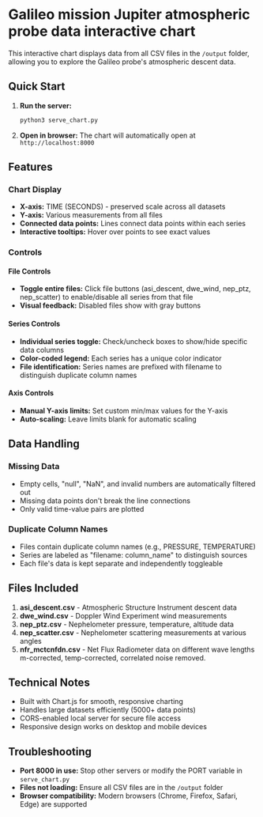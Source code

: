 # Galileo mission Jupiter atmospheric probe data interactive chart

This interactive chart displays data from all CSV files in the `/output` folder, allowing you to explore the Galileo probe's atmospheric descent data.

## Quick Start

1. **Run the server:**
   ```bash
   python3 serve_chart.py
   ```

2. **Open in browser:**
   The chart will automatically open at `http://localhost:8000`

## Features

### Chart Display
- **X-axis:** TIME (SECONDS) - preserved scale across all datasets
- **Y-axis:** Various measurements from all files
- **Connected data points:** Lines connect data points within each series
- **Interactive tooltips:** Hover over points to see exact values

### Controls

#### File Controls
- **Toggle entire files:** Click file buttons (asi_descent, dwe_wind, nep_ptz, nep_scatter) to enable/disable all series from that file
- **Visual feedback:** Disabled files show with gray buttons

#### Series Controls
- **Individual series toggle:** Check/uncheck boxes to show/hide specific data columns
- **Color-coded legend:** Each series has a unique color indicator
- **File identification:** Series names are prefixed with filename to distinguish duplicate column names

#### Axis Controls
- **Manual Y-axis limits:** Set custom min/max values for the Y-axis
- **Auto-scaling:** Leave limits blank for automatic scaling

## Data Handling

### Missing Data
- Empty cells, "null", "NaN", and invalid numbers are automatically filtered out
- Missing data points don't break the line connections
- Only valid time-value pairs are plotted

### Duplicate Column Names
- Files contain duplicate column names (e.g., PRESSURE, TEMPERATURE)
- Series are labeled as "filename: column_name" to distinguish sources
- Each file's data is kept separate and independently toggleable

## Files Included

1. **asi_descent.csv** - Atmospheric Structure Instrument descent data
2. **dwe_wind.csv** - Doppler Wind Experiment wind measurements  
3. **nep_ptz.csv** - Nephelometer pressure, temperature, altitude data
4. **nep_scatter.csv** - Nephelometer scattering measurements at various angles
5. **nfr_mctcnfdn.csv** - Net Flux Radiometer data on different wave lengths m-corrected, temp-corrected, correlated noise removed.

## Technical Notes

- Built with Chart.js for smooth, responsive charting
- Handles large datasets efficiently (5000+ data points)
- CORS-enabled local server for secure file access
- Responsive design works on desktop and mobile devices

## Troubleshooting

- **Port 8000 in use:** Stop other servers or modify the PORT variable in `serve_chart.py`
- **Files not loading:** Ensure all CSV files are in the `/output` folder
- **Browser compatibility:** Modern browsers (Chrome, Firefox, Safari, Edge) are supported 
